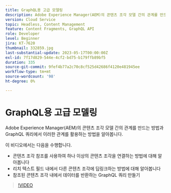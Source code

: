 ```yaml
---
title: GraphQL용 고급 모델링
description: Adobe Experience Manager(AEM)의 콘텐츠 조각 모델 간의 관계를 만드는 방법과 GraphQL 쿼리에서 이러한 관계를 활용하는 방법을 알아봅니다.
version: Cloud Service
topic: Headless, Content Management
feature: Content Fragments, GraphQL API
role: Developer
level: Beginner
jira: KT-7620
thumbnail: 332859.jpg
last-substantial-update: 2023-05-17T00:00:00Z
exl-id: 7f17d829-544e-4cf2-bd75-b179ffb89bf5
duration: 335
source-git-commit: 9fef4b77a2c70c8cf525d42686f4120e481945ee
workflow-type: tm+mt
source-wordcount: '98'
ht-degree: 0%

---
```


# GraphQL용 고급 모델링

Adobe Experience Manager(AEM)의 콘텐츠 조각 모델 간의 관계를 만드는 방법과 GraphQL 쿼리에서 이러한 관계를 활용하는 방법을 알아봅니다.

이 비디오에서는 다음을 수행합니다.

+ 콘텐츠 조각 참조를 사용하여 하나 이상의 콘텐츠 조각을 연결하는 방법에 대해 알아봅니다
+ 리치 텍스트 필드 내에서 다른 콘텐츠 조각에 딥링크하는 방법에 대해 알아봅니다
+ 참조된 콘텐츠 조각 내에서 데이터를 반환하는 GraphQL 쿼리 만들기

>[!VIDEO](https://video.tv.adobe.com/v/332859?quality=12&learn=on)
